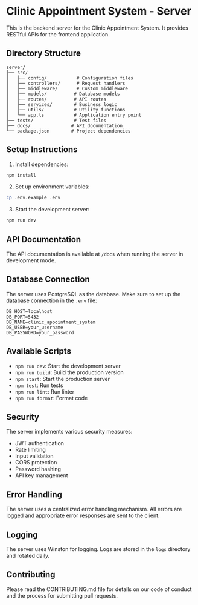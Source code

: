 # Clinic Appointment System - Server

This is the backend server for the Clinic Appointment System. It provides RESTful APIs for the frontend application.

## Directory Structure

```
server/
├── src/
│   ├── config/           # Configuration files
│   ├── controllers/      # Request handlers
│   ├── middleware/       # Custom middleware
│   ├── models/          # Database models
│   ├── routes/          # API routes
│   ├── services/        # Business logic
│   ├── utils/           # Utility functions
│   └── app.ts           # Application entry point
├── tests/               # Test files
├── docs/               # API documentation
└── package.json        # Project dependencies
```

## Setup Instructions

1. Install dependencies:
```bash
npm install
```

2. Set up environment variables:
```bash
cp .env.example .env
```

3. Start the development server:
```bash
npm run dev
```

## API Documentation

The API documentation is available at `/docs` when running the server in development mode.

## Database Connection

The server uses PostgreSQL as the database. Make sure to set up the database connection in the `.env` file:

```env
DB_HOST=localhost
DB_PORT=5432
DB_NAME=clinic_appointment_system
DB_USER=your_username
DB_PASSWORD=your_password
```

## Available Scripts

- `npm run dev`: Start the development server
- `npm run build`: Build the production version
- `npm start`: Start the production server
- `npm test`: Run tests
- `npm run lint`: Run linter
- `npm run format`: Format code

## Security

The server implements various security measures:
- JWT authentication
- Rate limiting
- Input validation
- CORS protection
- Password hashing
- API key management

## Error Handling

The server uses a centralized error handling mechanism. All errors are logged and appropriate error responses are sent to the client.

## Logging

The server uses Winston for logging. Logs are stored in the `logs` directory and rotated daily.

## Contributing

Please read the CONTRIBUTING.md file for details on our code of conduct and the process for submitting pull requests. 